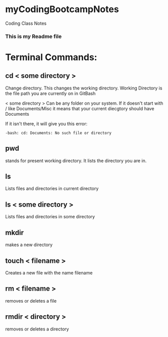 # myCodingBootcampNotes
Coding Class Notes

### This is my Readme file

# Terminal Commands:
## cd < some directory >
Change directory. This changes the working directory. Working Directory is the file path you are currently on in GitBash

< some directory > Can be any folder on your system. If it doesn't start with / like Documents/Misc it means that your current diecgtory should have Documents

If it isn't there, it will give you this error: 

`-bash: cd: Documents: No such file or directory`

## pwd

stands for present working directory. It lists the directory you are in.

## ls

Lists files and directories in current directory

## ls < some directory >
Lists files and directories in some directory

## mkdir
makes a new directory

## touch < filename >
Creates a new file with the name filename

## rm < filename >
removes or deletes a file

## rmdir < directory >
removes or deletes a directory